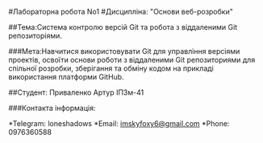 #Лабораторна робота No1
#Дисципліна: "Основи веб-розробки"

##Тема:Система контролю версій Git та робота з віддаленими Git репозиторіями.

###Мета:Навчитися використовувати Git для управління версіями проектів, освоїти основи роботи з віддаленими Git репозиториями для спільної розробки, зберігання та обміну кодом на прикладі використання платформи GitHub.


##Студент:
Приваленко Артур ІПЗм-41

###Контакта інформація:

*Telegram: loneshadows
*Email: imskyfoxy6@gmail.com
*Phone: 0976360588

